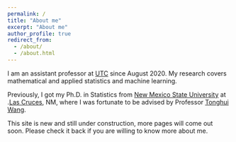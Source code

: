 ```yaml
---
permalink: /
title: "About me"
excerpt: "About me"
author_profile: true
redirect_from: 
  - /about/
  - /about.html
---
```


I am an assistant professor at  [UTC](https://www.utc.edu/) since August 2020. My research covers mathematical and applied statistics and machine learning.

Previously, I got my Ph.D. in Statistics from  [New Mexico State University](https://www.nmsu.edu/) at .[Las Cruces](https://www.las-cruces.org/), NM, where I was fortunate to be advised by Professor  [Tonghui Wang](https://math.nmsu.edu/tenure-track-faculty/name/tonghui-tony-wang/). 

This site is new and still under construction, more pages will come out soon. Please check it back if you are willing to know more about me.


